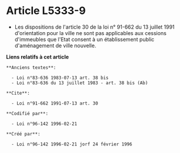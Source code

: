 # Article L5333-9

- Les dispositions de l'article 30 de la loi n° 91-662 du 13 juillet 1991 d'orientation pour la ville ne sont pas applicables
aux cessions d'immeubles que l'Etat consent à un établissement public d'aménagement de ville nouvelle.

**Liens relatifs à cet article**

	**Anciens textes**:

	  - Loi n°83-636 1983-07-13 art. 38 bis
	  - Loi n°83-636 du 13 juillet 1983 - art. 38 bis (Ab)

	**Cite**:

	  - Loi n°91-662 1991-07-13 art. 30

	**Codifié par**:

	  - Loi n°96-142 1996-02-21

	**Créé par**:

	  - Loi n°96-142 1996-02-21 jorf 24 février 1996
